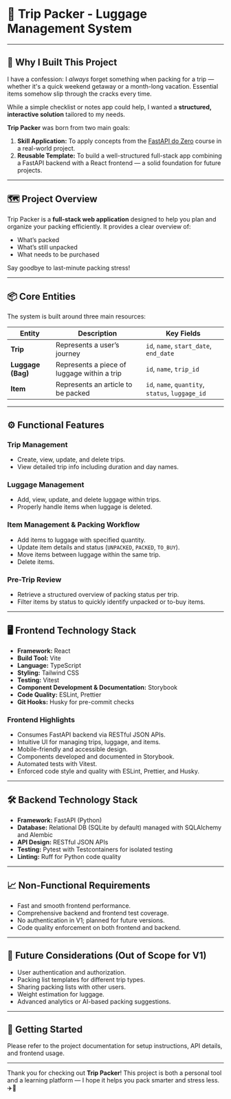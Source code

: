 # 🚀 Trip Packer - Luggage Management System

---

## 🎯 Why I Built This Project

I have a confession: I *always* forget something when packing for a trip — whether it's a quick weekend getaway or a month-long vacation. Essential items somehow slip through the cracks every time.

While a simple checklist or notes app could help, I wanted a **structured, interactive solution** tailored to my needs.

**Trip Packer** was born from two main goals:

1. **Skill Application:** To apply concepts from the [FastAPI do Zero](https://fastapidozero.dunossauro.com/estavel/) course in a real-world project.
2. **Reusable Template:** To build a well-structured full-stack app combining a FastAPI backend with a React frontend — a solid foundation for future projects.

---

## 🗺️ Project Overview

Trip Packer is a **full-stack web application** designed to help you plan and organize your packing efficiently. It provides a clear overview of:

- What’s packed
- What’s still unpacked
- What needs to be purchased

Say goodbye to last-minute packing stress!

---

## 📦 Core Entities

The system is built around three main resources:

| Entity   | Description                          | Key Fields                                  |
| -------- | ---------------------------------- | -------------------------------------------|
| **Trip** | Represents a user’s journey        | `id`, `name`, `start_date`, `end_date`    |
| **Luggage (Bag)** | Represents a piece of luggage within a trip | `id`, `name`, `trip_id`                     |
| **Item** | Represents an article to be packed | `id`, `name`, `quantity`, `status`, `luggage_id` |

---

## ⚙️ Functional Features

### Trip Management
- Create, view, update, and delete trips.
- View detailed trip info including duration and day names.

### Luggage Management
- Add, view, update, and delete luggage within trips.
- Properly handle items when luggage is deleted.

### Item Management & Packing Workflow
- Add items to luggage with specified quantity.
- Update item details and status (`UNPACKED`, `PACKED`, `TO_BUY`).
- Move items between luggage within the same trip.
- Delete items.

### Pre-Trip Review
- Retrieve a structured overview of packing status per trip.
- Filter items by status to quickly identify unpacked or to-buy items.

---

## 🖥️ Frontend Technology Stack

- **Framework:** React
- **Build Tool:** Vite
- **Language:** TypeScript
- **Styling:** Tailwind CSS
- **Testing:** Vitest
- **Component Development & Documentation:** Storybook
- **Code Quality:** ESLint, Prettier
- **Git Hooks:** Husky for pre-commit checks

### Frontend Highlights
- Consumes FastAPI backend via RESTful JSON APIs.
- Intuitive UI for managing trips, luggage, and items.
- Mobile-friendly and accessible design.
- Components developed and documented in Storybook.
- Automated tests with Vitest.
- Enforced code style and quality with ESLint, Prettier, and Husky.

---

## 🛠️ Backend Technology Stack

- **Framework:** FastAPI (Python)
- **Database:** Relational DB (SQLite by default) managed with SQLAlchemy and Alembic
- **API Design:** RESTful JSON APIs
- **Testing:** Pytest with Testcontainers for isolated testing
- **Linting:** Ruff for Python code quality

---

## 📈 Non-Functional Requirements

- Fast and smooth frontend performance.
- Comprehensive backend and frontend test coverage.
- No authentication in V1; planned for future versions.
- Code quality enforcement on both frontend and backend.

---

## 🔮 Future Considerations (Out of Scope for V1)

- User authentication and authorization.
- Packing list templates for different trip types.
- Sharing packing lists with other users.
- Weight estimation for luggage.
- Advanced analytics or AI-based packing suggestions.

---

## 🚀 Getting Started

Please refer to the project documentation for setup instructions, API details, and frontend usage.

---

Thank you for checking out **Trip Packer**! This project is both a personal tool and a learning platform — I hope it helps you pack smarter and stress less. ✈️🎒